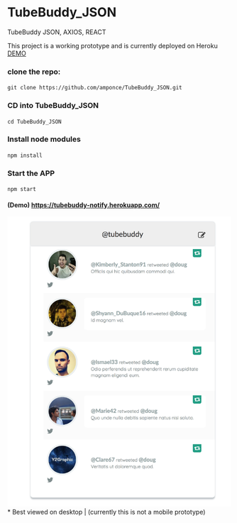 # TubeBuddy_JSON
TubeBuddy JSON, AXIOS, REACT


This project is a working prototype and is currently deployed on Heroku [DEMO](https://tubebuddy-notify.herokuapp.com/)


### clone the repo:
`git clone https://github.com/amponce/TubeBuddy_JSON.git`



### CD into TubeBuddy_JSON
`cd TubeBuddy_JSON`



### Install node modules
`npm install`



### Start the APP
`npm start`


#### (Demo) https://tubebuddy-notify.herokuapp.com/ 

![Tubebuddy Twitter Prototype](https://github.com/amponce/TubeBuddy_JSON/blob/master/Screenshots/tubebuddy-notify.png)  * Best viewed on desktop | (currently this is not a mobile prototype) 
